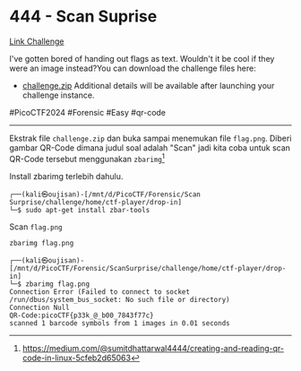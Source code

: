 # 444 - Scan Suprise
[Link Challenge](https://play.picoctf.org/practice/challenge/444)

I've gotten bored of handing out flags as text. Wouldn't it be cool if they were an image instead?You can download the challenge files here:
- [challenge.zip](https://artifacts.picoctf.net/c_atlas/16/challenge.zip)
Additional details will be available after launching your challenge instance.

#PicoCTF2024 #Forensic #Easy #qr-code
___
Ekstrak file `challenge.zip` dan buka sampai menemukan file `flag.png`.
Diberi gambar QR-Code dimana judul soal adalah "Scan" jadi kita coba untuk scan QR-Code tersebut menggunakan `zbarimg`[^1]

Install zbarimg terlebih dahulu.
```
┌──(kali㉿oujisan)-[/mnt/d/PicoCTF/Forensic/Scan Surprise/challenge/home/ctf-player/drop-in]
└─$ sudo apt-get install zbar-tools
```

Scan `flag.png`
```
zbarimg flag.png
```

```
┌──(kali㉿oujisan)-[/mnt/d/PicoCTF/Forensic/ScanSurprise/challenge/home/ctf-player/drop-in]
└─$ zbarimg flag.png
Connection Error (Failed to connect to socket /run/dbus/system_bus_socket: No such file or directory)
Connection Null
QR-Code:picoCTF{p33k_@_b00_7843f77c}
scanned 1 barcode symbols from 1 images in 0.01 seconds
```

[^1]: https://medium.com/@sumitdhattarwal4444/creating-and-reading-qr-code-in-linux-5cfeb2d65063
